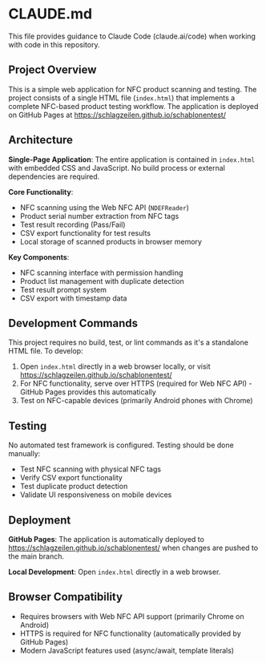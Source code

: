 # CLAUDE.md

This file provides guidance to Claude Code (claude.ai/code) when working with code in this repository.

## Project Overview

This is a simple web application for NFC product scanning and testing. The project consists of a single HTML file (`index.html`) that implements a complete NFC-based product testing workflow. The application is deployed on GitHub Pages at https://schlagzeilen.github.io/schablonentest/

## Architecture

**Single-Page Application**: The entire application is contained in `index.html` with embedded CSS and JavaScript. No build process or external dependencies are required.

**Core Functionality**:
- NFC scanning using the Web NFC API (`NDEFReader`)
- Product serial number extraction from NFC tags
- Test result recording (Pass/Fail)
- CSV export functionality for test results
- Local storage of scanned products in browser memory

**Key Components**:
- NFC scanning interface with permission handling
- Product list management with duplicate detection
- Test result prompt system
- CSV export with timestamp data

## Development Commands

This project requires no build, test, or lint commands as it's a standalone HTML file. To develop:

1. Open `index.html` directly in a web browser locally, or visit https://schlagzeilen.github.io/schablonentest/
2. For NFC functionality, serve over HTTPS (required for Web NFC API) - GitHub Pages provides this automatically
3. Test on NFC-capable devices (primarily Android phones with Chrome)

## Testing

No automated test framework is configured. Testing should be done manually:
- Test NFC scanning with physical NFC tags
- Verify CSV export functionality
- Test duplicate product detection
- Validate UI responsiveness on mobile devices

## Deployment

**GitHub Pages**: The application is automatically deployed to https://schlagzeilen.github.io/schablonentest/ when changes are pushed to the main branch.

**Local Development**: Open `index.html` directly in a web browser.

## Browser Compatibility

- Requires browsers with Web NFC API support (primarily Chrome on Android)
- HTTPS is required for NFC functionality (automatically provided by GitHub Pages)
- Modern JavaScript features used (async/await, template literals)